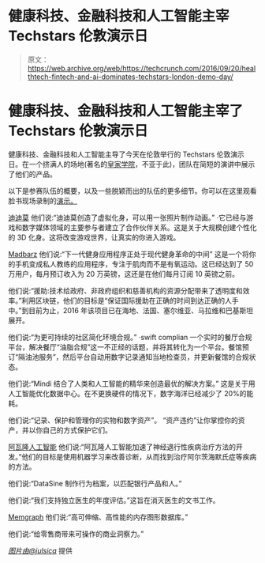 # 健康科技、金融科技和人工智能主宰 Techstars 伦敦演示日

> 原文：<https://web.archive.org/web/https://techcrunch.com/2016/09/20/healthtech-fintech-and-ai-dominates-techstars-london-demo-day/>

# 健康科技、金融科技和人工智能主宰了 Techstars 伦敦演示日

健康科技、金融科技和人工智能主导了今天在伦敦举行的 Techstars 伦敦演示日。在一个挤满人的场地(著名的[皇家学院](https://web.archive.org/web/20230319000210/https://en.wikipedia.org/wiki/Royal_Institution)，不亚于此)，团队在简短的演讲中展示了他们的产品。

以下是参赛队伍的概要，以及一些脱颖而出的队伍的更多细节。你可以在这里观看脸书现场录制的[演示。](https://web.archive.org/web/20230319000210/https://www.facebook.com/msrsan/videos/10153726043135736/)

[迪迪莫](https://web.archive.org/web/20230319000210/https://www.mydidimo.com/)
他们说:“迪迪莫创造了虚拟化身，可以用一张照片制作动画。”
·它已经与游戏和数字媒体领域的主要参与者建立了合作伙伴关系。这是关于大规模创建个性化的 3D 化身。这将改变游戏世界，让真实的你进入游戏。

[Madbarz](https://web.archive.org/web/20230319000210/http://madbarz.com/)
他们说:“下一代健身应用程序正处于现代健身革命的中间”
这是一个将你的手机变成私人教练的应用程序，专注于肌肉而不是有氧运动。这已经达到了 50 万用户，每月预订收入为 20 万英镑，这还是在他们每月订阅 10 英镑之前。

他们说:“援助:技术给政府、非政府组织和慈善机构的资源分配带来了透明度和效率。”利用区块链，他们的目标是“保证国际援助在正确的时间到达正确的人手中。”到目前为止，2016 年该项目已在海地、法国、塞尔维亚、马拉维和巴基斯坦展开。

他们说:“为更可持续的社区简化环境合规。”
·swift complian 一个实时的餐厅合规平台，解决餐厅“油脂合规”这一不正经的话题，并将其转化为一个平台。餐馆预订“隔油池服务”，然后平台自动用数字记录通知当地检查员，并更新餐馆的合规状态。

他们说:“Mindi 结合了人类和人工智能的精华来创造最优的解决方案。”
这是关于用人工智能优化数据中心。在不更换硬件的情况下，数字海洋已经减少了 20%的能耗。

他们说:“记录、保护和管理你的实物和数字资产”。
“资产违约”让你掌控你的资产，并以你自己的方式保护它们。

[阿瓦隆人工智能](https://web.archive.org/web/20230319000210/http://avalonai.strikingly.com/)
他们说:“阿瓦隆人工智能加速了神经退行性疾病治疗方法的开发。”他们的目标是使用机器学习来改善诊断，从而找到治疗阿尔茨海默氏症等疾病的方法。

他们说:“DataSine 制作行为档案，以匹配银行产品和人。”

他们说:“我们支持独立医生的年度评估。”这旨在消灭医生的文书工作。

[Memgraph](https://web.archive.org/web/20230319000210/http://www.memgraph.io/)
他们说:“高可伸缩、高性能的内存图形数据库。”

他们说:“给零售商带来可操作的商业洞察力。”

*[图片由@julsica](https://web.archive.org/web/20230319000210/https://twitter.com/julsica/status/778166999415480321)* 提供